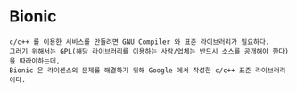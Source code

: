 # Bionic
	c/c++ 를 이용한 서비스를 만들려면 GNU Compiler 와 표준 라이브러리가 필요하다. 
	그러기 위해서는 GPL(해당 라이브러리를 이용하는 사람/업체는 반드시 소스를 공개해야 한다) 을 따라야하는데,
	Bionic 은 라이센스의 문제를 해결하기 위해 Google 에서 작성한 c/c++ 표준 라이브러리 이다.